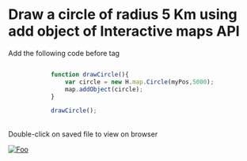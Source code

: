


# Draw a circle of radius 5 Km using add object of Interactive maps API
Add the following code before </script> tag

```javascript

            function drawCircle(){
                var circle = new H.map.Circle(myPos,5000);
                map.addObject(circle);
            }

            drawCircle();
```
</br> Double-click on saved file to view on browser


[![Foo](https://github.com/kuberaspeaking/HERE-JS-workshop/blob/master/img/s4.png)](https://github.com/kuberaspeaking/HERE-JS-workshop/blob/master/Step4.md) 
